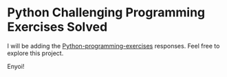 # Python Challenging Programming Exercises Solved

I will be adding the [Python-programming-exercises](https://github.com/zhiwehu/Python-programming-exercises) responses. Feel free to explore this project. 

Enyoi!